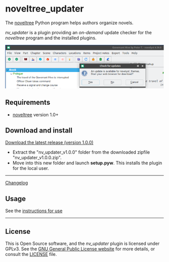 # noveltree_updater

The [noveltree](https://peter88213.github.io/noveltree/) Python program helps authors organize novels.  

*nv_updater* is a plugin providing an *on-demand* update checker for the *noveltree* program and the installed plugins.



![Screenshot](Screenshots/screen01.png)

## Requirements

- [noveltree](https://peter88213.github.io/noveltree/) version 1.0+

## Download and install

[Download the latest release (version 1.0.0)](https://github.com/peter88213/noveltree_updater/raw/main/dist/nv_updater_v1.0.0.zip)

- Extract the "nv_updater_v1.0.0" folder from the downloaded zipfile "nv_updater_v1.0.0.zip".
- Move into this new folder and launch **setup.pyw**. This installs the plugin for the local user.

---

[Changelog](changelog)

## Usage

See the [instructions for use](usage)

---

## License

This is Open Source software, and the *nv_updater* plugin is licensed under GPLv3. See the
[GNU General Public License website](https://www.gnu.org/licenses/gpl-3.0.en.html) for more
details, or consult the [LICENSE](https://github.com/peter88213/noveltree_updater/blob/main/LICENSE) file.
